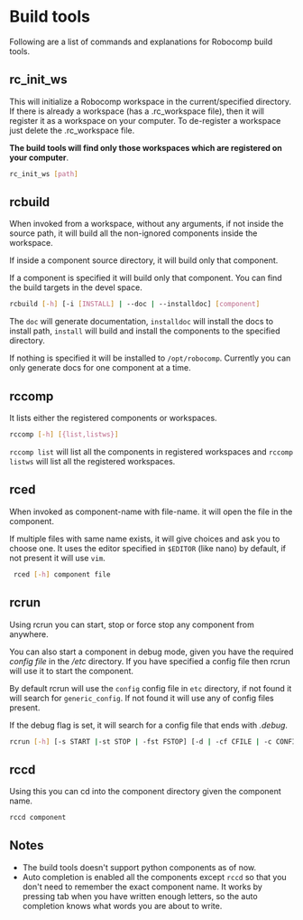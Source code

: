 # Build tools

Following are a list of commands and explanations for Robocomp build tools.
## rc_init_ws

This will initialize a Robocomp workspace in the current/specified directory. If there is already a workspace (has a .rc_workspace file), then it will register it as a workspace on your computer. To de-register a workspace just delete the .rc_workspace file. 

**The build tools will find only those workspaces which are registered on your computer**.
    
```bash
rc_init_ws [path]
```

## rcbuild

When invoked from a workspace, without any arguments, if not inside the source path, it will build all the non-ignored components inside the workspace. 

If inside a component source directory, it will build only that component. 

If a component is specified it will build only that component. You can find the build targets in the devel space.
    
```bash
rcbuild [-h] [-i [INSTALL] | --doc | --installdoc] [component]
```

The `doc` will generate documentation, `installdoc` will install the docs to install path, `install` will build and install the components to the specified directory. 

If nothing is specified it will be installed to `/opt/robocomp`. Currently you can only generate docs for one component at a time.

## rccomp

It lists either the registered components or workspaces.

```bash
rccomp [-h] [{list,listws}]
```
 
`rccomp list` will list all the components in registered workspaces and `rccomp listws` will list all the registered workspaces.

## rced

When invoked as component-name with file-name. it will open the file in the component. 

If multiple files with same name exists, it will give choices and ask you to choose one. It uses the editor specified in `$EDITOR` (like nano) by default, if not present it will use `vim`.

```bash
 rced [-h] component file
```

## rcrun

Using rcrun you can start, stop or force stop any component from anywhere. 

You can also start a component in debug mode, given you have the required *config file* in the */etc* directory. If you have specified a config file then rcrun will use it to start the component. 

By default rcrun will use the `config` config file in `etc` directory, if not found it will search for `generic_config`. If not found it will use any of config files present.

If the debug flag is set, it will search for a config file that ends with *.debug*.

```bash
rcrun [-h] [-s START |-st STOP | -fst FSTOP] [-d | -cf CFILE | -c CONFIG] [-is] [component]
```

## rccd

Using this you can cd into the component directory given the component name.

```bash
rccd component
```

## Notes

* The build tools doesn't support python components as of now.
* Auto completion is enabled all the components except `rccd` so that you don't need to remember the exact component name. It works by pressing tab when you have written enough letters, so the auto completion knows what words you are about to write.
